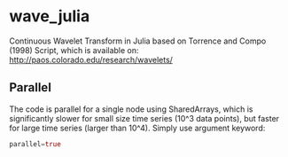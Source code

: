 # wave_julia
Continuous Wavelet Transform in Julia based on Torrence and Compo (1998) Script, which is available on: http://paos.colorado.edu/research/wavelets/

## Parallel
The code is parallel for a single node using SharedArrays, which is significantly slower for small size time series (10^3 data points), but faster for large time series (larger than 10^4). Simply use argument keyword: 

```julia
parallel=true
```


